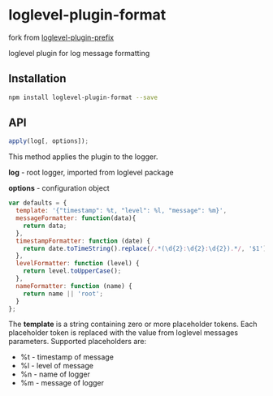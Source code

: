 # loglevel-plugin-format
fork from [loglevel-plugin-prefix](https://github.com/kutuluk/loglevel-plugin-prefix)

loglevel plugin for log message formatting

## Installation

```sh
npm install loglevel-plugin-format --save
```

## API

```javascript
apply(log[, options]);
```

This method applies the plugin to the logger.

**log** - root logger, imported from loglevel package

**options** - configuration object

```javascript
var defaults = {
  template: '{"timestamp": %t, "level": %l, "message": %m}',
  messageFormatter: function(data){
    return data;  
  },
  timestampFormatter: function (date) {
    return date.toTimeString().replace(/.*(\d{2}:\d{2}:\d{2}).*/, '$1');
  },
  levelFormatter: function (level) {
    return level.toUpperCase();
  },
  nameFormatter: function (name) {
    return name || 'root';
  }
};
```

The **template** is a string containing zero or more placeholder tokens. Each placeholder token is replaced with the value from loglevel messages parameters. Supported placeholders are:

- %t - timestamp of message
- %l - level of message
- %n - name of logger
- %m - message of logger


